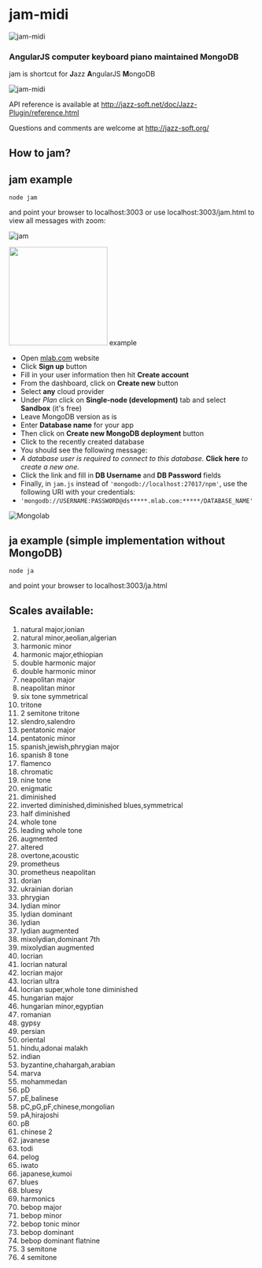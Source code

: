 # jam-midi
![jam-midi](http://i.imgur.com/uN7xa7t.png)


### AngularJS computer keyboard piano maintained MongoDB


jam is shortcut for **J**azz **A**ngularJS **M**ongoDB


![jam-midi](http://i.imgur.com/OaV23Kq.jpg)


API reference is available at http://jazz-soft.net/doc/Jazz-Plugin/reference.html


Questions and comments are welcome at http://jazz-soft.org/


## How to jam?

    
## jam example    
    node jam 

and point your browser to localhost:3003
or use localhost:3003/jam.html
to view all messages with zoom:

![jam](http://i.imgur.com/2BtmCca.jpg)



<img src="http://i.imgur.com/7KnCa5a.png" width="200"> example
- Open [mlab.com](https://mlab.com) website
- Click **Sign up** button
- Fill in your user information then hit **Create account**
- From the dashboard, click on **Create new** button
- Select **any** cloud provider
- Under *Plan* click on **Single-node (development)** tab and select **Sandbox** (it's free)
 - Leave MongoDB version as is
- Enter **Database name** for your app
- Then click on **Create new MongoDB deployment** button
- Click to the recently created database
- You should see the following message:
 - *A database user is required to connect to this database.* **Click here** *to create a new one.*
- Click the link and fill in **DB Username** and **DB Password** fields
- Finally, in `jam.js` instead of `'mongodb://localhost:27017/npm'`, use the following URI with your credentials:
 - `'mongodb://USERNAME:PASSWORD@ds*****.mlab.com:*****/DATABASE_NAME'`
 
 ![Mongolab](http://i.imgur.com/8UBmspM.jpg)


## ja example (simple implementation without MongoDB)

    node ja 

and point your browser to localhost:3003/ja.html
    

## Scales available:
1. natural major,ionian
2. natural minor,aeolian,algerian
3. harmonic minor
4. harmonic major,ethiopian
5. double harmonic major
6. double harmonic minor
7. neapolitan major
8. neapolitan minor
9. six tone symmetrical
10. tritone
11. 2 semitone tritone
12. slendro,salendro
13. pentatonic major
14. pentatonic minor
15. spanish,jewish,phrygian major
16. spanish 8 tone
17. flamenco
18. chromatic
19. nine tone
20. enigmatic
21. diminished
22. inverted diminished,diminished blues,symmetrical
23. half diminished
24. whole tone
25. leading whole tone
26. augmented
27. altered
28. overtone,acoustic
29. prometheus
30. prometheus neapolitan
31. dorian
32. ukrainian dorian
33. phrygian
34. lydian minor
35. lydian dominant
36. lydian
37. lydian augmented
38. mixolydian,dominant 7th
39. mixolydian augmented
40. locrian
41. locrian natural
42. locrian major
43. locrian ultra
44. locrian super,whole tone diminished
45. hungarian major
46. hungarian minor,egyptian
47. romanian
48. gypsy
49. persian
50. oriental
51. hindu,adonai malakh
52. indian
53. byzantine,chahargah,arabian
54. marva
55. mohammedan
56. pD
57. pE,balinese
58. pC,pG,pF,chinese,mongolian
59. pA,hirajoshi
60. pB
61. chinese 2
62. javanese
63. todi
64. pelog
65. iwato
66. japanese,kumoi
67. blues
68. bluesy
69. harmonics
70. bebop major
71. bebop minor
72. bebop tonic minor
73. bebop dominant
74. bebop dominant flatnine
75. 3 semitone
76. 4 semitone
